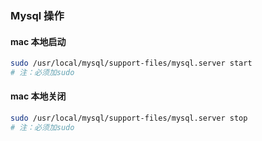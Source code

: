### Mysql 操作

#### mac 本地启动

```sh
sudo /usr/local/mysql/support-files/mysql.server start
# 注：必须加sudo
```

#### mac 本地关闭

```sh
sudo /usr/local/mysql/support-files/mysql.server stop
# 注：必须加sudo
```
